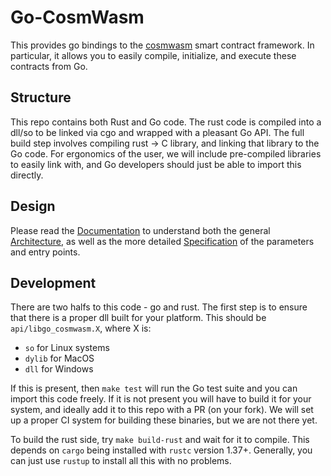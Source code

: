 # Go-CosmWasm

This provides go bindings to the [cosmwasm](https://github.com/confio/cosmwasm) smart
contract framework. In particular, it allows you to easily compile, initialize,
and execute these contracts from Go.

## Structure

This repo contains both Rust and Go code. The rust code is compiled into a dll/so
to be linked via cgo and wrapped with a pleasant Go API. The full build step
involves compiling rust -> C library, and linking that library to the Go code.
For ergonomics of the user, we will include pre-compiled libraries to easily
link with, and Go developers should just be able to import this directly.

## Design

Please read the [Documentation](./spec/Index.md) to understand both the general
[Architecture](./spec/Architecture.md), as well as the more detailed 
[Specification](./spec/Specification.md) of the parameters and entry points.

## Development

There are two halfs to this code - go and rust. The first step is to ensure that there is
a proper dll built for your platform. This should be `api/libgo_cosmwasm.X`, where X is:

* `so` for Linux systems
* `dylib` for MacOS
* `dll` for Windows

If this is present, then `make test` will run the Go test suite and you can import this code freely.
If it is not present you will have to build it for your system, and ideally add it to this repo
with a PR (on your fork). We will set up a proper CI system for building these binaries,
but we are not there yet.

To build the rust side, try `make build-rust` and wait for it to compile. This depends on
`cargo` being installed with `rustc` version 1.37+. Generally, you can just use `rustup` to
install all this with no problems.

